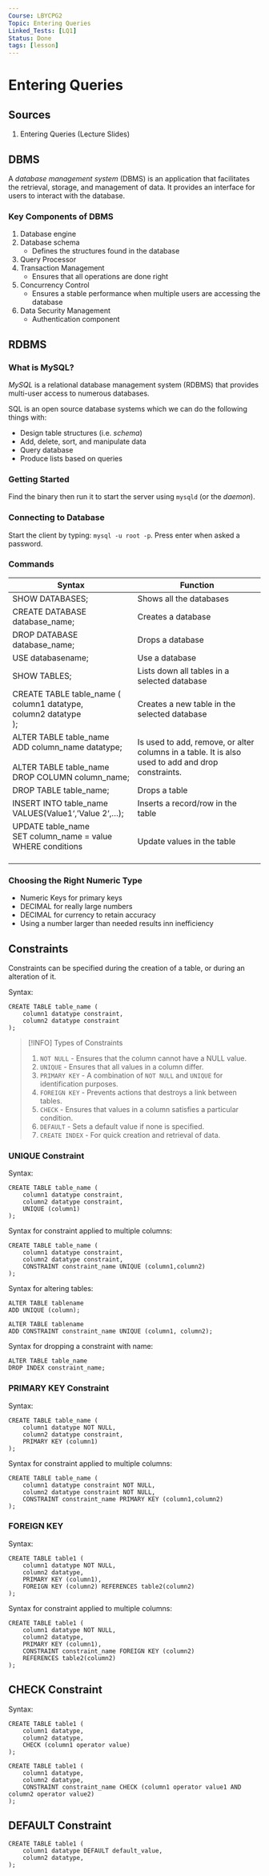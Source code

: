 ```yaml
---
Course: LBYCPG2
Topic: Entering Queries
Linked_Tests: [LQ1]
Status: Done
tags: [lesson]
---
```


# Entering Queries

## Sources

1. Entering Queries (Lecture Slides)

## DBMS

A *database management system* (DBMS) is an application that facilitates the retrieval, storage, and management of data. It provides an interface for users to interact with the database.

### Key Components of DBMS

1. Database engine
2. Database schema
	- Defines the structures found in the database
3. Query Processor
4. Transaction Management
	- Ensures that all operations are done right
5. Concurrency Control
	- Ensures a stable performance when multiple users are accessing the database
6. Data Security Management
	- Authentication component

## RDBMS

### What is MySQL?

*MySQL* is a relational database management system (RDBMS) that provides multi-user access to numerous databases.

SQL is an open source database systems which we can do the following things with:

- Design table structures (i.e. *schema*)
- Add, delete, sort, and manipulate data
- Query database
- Produce lists based on queries

### Getting Started

Find the binary then run it to start the server using `mysqld` (or the *daemon*).

### Connecting to Database

Start the client by typing: `mysql -u root -p`. Press enter when asked a password.

### Commands

| Syntax                                                                                                        | Function                                                                                          |
| ------------------------------------------------------------------------------------------------------------- | ------------------------------------------------------------------------------------------------- |
| SHOW DATABASES;                                                                                               | Shows all the databases                                                                           |
| CREATE DATABASE database_name;                                                                                | Creates a database                                                                                |
| DROP DATABASE database_name;                                                                                  | Drops a database                                                                                  |
| USE databasename;                                                                                             | Use a database                                                                                    |
| SHOW TABLES;                                                                                                  | Lists down all tables in a selected database                                                      |
| CREATE TABLE table_name (<br>  column1 datatype,<br>  column2 datatype<br>);                                  | Creates a new table in the selected database                                                      |
| ALTER TABLE table_name<br>ADD column_name datatype;<br><br>ALTER TABLE table_name<br>DROP COLUMN column_name; | Is used to add, remove, or alter columns in a table. It is also used to add and drop constraints. |
| DROP TABLE table_name;                                                                                        | Drops a table                                                                                     |
| INSERT INTO table_name VALUES(Value1‘,’Value 2‘,…);                                                           | Inserts a record/row in the table                                                                 |
| UPDATE table_name<br>SET column_name = value<br>WHERE conditions<br><br>                                      | Update values in the table                                                                        |

### Choosing the Right Numeric Type

- Numeric Keys for primary keys
- DECIMAL for really large numbers
- DECIMAL for currency to retain accuracy
- Using a number larger than needed results inn inefficiency

## Constraints

Constraints can be specified during the creation of a table, or during an alteration of it.

Syntax:

```
CREATE TABLE table_name (
	column1 datatype constraint,
	column2 datatype constraint
);
```

> [!INFO] Types of Constraints
> 1. `NOT NULL` - Ensures that the column cannot have a NULL value.
> 2. `UNIQUE` - Ensures that all values in a column differ.
> 3. `PRIMARY KEY` - A combination of `NOT NULL` and `UNIQUE` for identification purposes.
> 4. `FOREIGN KEY` - Prevents actions that destroys a link between tables.
> 5. `CHECK` - Ensures that values in a column satisfies a particular condition.
> 6. `DEFAULT` - Sets a default value if none is specified.
> 7. `CREATE INDEX` - For quick creation and retrieval of data.

### UNIQUE Constraint

Syntax:

```
CREATE TABLE table_name (
	column1 datatype constraint,
	column2 datatype constraint,
	UNIQUE (column1)
);
```

Syntax for constraint applied to multiple columns:

```
CREATE TABLE table_name (
	column1 datatype constraint,
	column2 datatype constraint,
	CONSTRAINT constraint_name UNIQUE (column1,column2)
);
```

Syntax for altering tables:

```
ALTER TABLE tablename
ADD UNIQUE (column);
```

```
ALTER TABLE tablename
ADD CONSTRAINT constraint_name UNIQUE (column1, column2);
```

Syntax for dropping a constraint with name:

```
ALTER TABLE table_name
DROP INDEX constraint_name;
```

### PRIMARY KEY Constraint

Syntax:

```
CREATE TABLE table_name (
	column1 datatype NOT NULL,
	column2 datatype constraint,
	PRIMARY KEY (column1)
);
```

Syntax for constraint applied to multiple columns:

```
CREATE TABLE table_name (
	column1 datatype constraint NOT NULL,
	column2 datatype constraint NOT NULL,
	CONSTRAINT constraint_name PRIMARY KEY (column1,column2)
);
```

### FOREIGN KEY

Syntax:

```
CREATE TABLE table1 (
	column1 datatype NOT NULL,
	column2 datatype,
	PRIMARY KEY (column1),
	FOREIGN KEY (column2) REFERENCES table2(column2)
);
```

Syntax for constraint applied to multiple columns:

```
CREATE TABLE table1 (
	column1 datatype NOT NULL,
	column2 datatype,
	PRIMARY KEY (column1),
	CONSTRAINT constraint_name FOREIGN KEY (column2) 
	REFERENCES table2(column2)
);
```

## CHECK Constraint

Syntax:

```
CREATE TABLE table1 (
	column1 datatype, 
	column2 datatype,
	CHECK (column1 operator value) 
);
```

```
CREATE TABLE table1 (
	column1 datatype, 
	column2 datatype,
	CONSTRAINT constraint_name CHECK (column1 operator value1 AND column2 operator value2) 
);
```

## DEFAULT Constraint

```
CREATE TABLE table1 (
	column1 datatype DEFAULT default_value, 
	column2 datatype,
);
```
